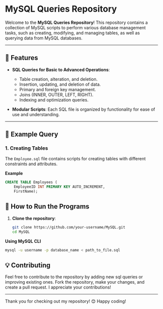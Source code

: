 # MySQL Queries Repository

Welcome to the **MySQL Queries Repository**! This repository contains a collection of MySQL scripts to perform various database management tasks, such as creating, modifying, and managing tables, as well as querying data from MySQL databases.

---

## 🚀 Features

- **SQL Queries for Basic to Advanced Operations**:
  - Table creation, alteration, and deletion.
  - Insertion, updating, and deletion of data.
  - Primary and foreign key management.
  - Joins (INNER, OUTER, LEFT, RIGHT).
  - Indexing and optimization queries.

- **Modular Scripts**: Each SQL file is organized by functionality for ease of use and understanding.

---

## 📝 Example Query
### 1. Creating Tables
The `Employee.sql` file contains scripts for creating tables with different constraints and attributes.

**Example**
```sql
CREATE TABLE Employees (
    EmployeeID INT PRIMARY KEY AUTO_INCREMENT,
    FirstName);
```

## 🚀 How to Run the Programs


1. **Clone the repository**:
    ```bash
    git clone https://github.com/your-username/MySQL.git
    cd MySQL
    ```
    
**Using MySQL CLI**
```bash
mysql -u username -p database_name < path_to_file.sql
```
    
## 💡 Contributing

Feel free to contribute to the repository by adding new sql queries or improving existing ones. Fork the repository, make your changes, and create a pull request. I appreciate your contributions!

---

Thank you for checking out my repository! 😊 Happy coding!

